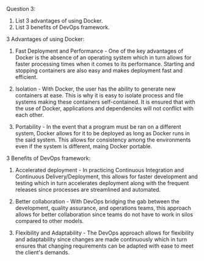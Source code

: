 Question 3: 
1. List 3 advantages of using Docker. 
2. List 3 benefits of DevOps framework.



3 Advantages of using Docker:
1. Fast Deployment and Performance - One of the key advantages of Docker is the absence of an operating system which in turn allows for faster processing times when it comes to its performance. Starting and stopping containers are also easy and makes deployment fast and efficient.

2. Isolation - With Docker, the user has the ability to generate new containers at ease. This is why it is easy to isolate process and file systems making these containers self-contained. It is ensured that with the use of Docker, applications and dependencies will not conflict with each other.

3. Portability - In the event that a program must be ran on a different system, Docker allows for it to be deployed as long as Docker runs in the said system. This allows for consistency among the environments even if the system is different, maing Docker portable.



3 Benefits of DevOps framework:
1. Accelerated deployment - In practicing Continuous Integration and Continuous Delivery/Deployment, this allows for faster development and testing which in turn accelerates deployment along with the frequent releases since processes are streamlined and automated.

2. Better collaboration - With DevOps bridging the gab between the development, quality assurance, and operations teams, this approach allows for better collaboration since teams do not have to work in silos compared to other models.

3. Flexibility and Adaptability - The DevOps approach allows for flexibility and adaptability since changes are made continuously which in turn ensures that changing requirements can be adapted with ease to meet the client's demands.